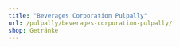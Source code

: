 ```yaml
---
title: "Beverages Corporation Pulpally"
url: /pulpally/beverages-corporation-pulpally/
shop: Getränke
---
```

